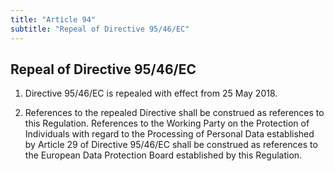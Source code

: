```yaml
---
title: "Article 94"
subtitle: "Repeal of Directive 95/46/EC"
---
```

## Repeal of Directive 95/46/EC

1. Directive 95/46/EC is repealed with effect from 25 May 2018.

2. References to the repealed Directive shall be construed as references to this Regulation. References to the Working Party on the Protection of Individuals with regard to the Processing of Personal Data established by Article 29 of Directive 95/46/EC shall be construed as references to the European Data Protection Board established by this Regulation.
